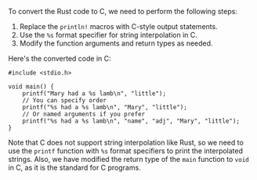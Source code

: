 To convert the Rust code to C, we need to perform the following steps:

1. Replace the `println!` macros with C-style output statements.
2. Use the `%s` format specifier for string interpolation in C.
3. Modify the function arguments and return types as needed.

Here's the converted code in C:
```
#include <stdio.h>

void main() {
    printf("Mary had a %s lamb\n", "little");
    // You can specify order
    printf("%s had a %s lamb\n", "Mary", "little");
    // Or named arguments if you prefer
    printf("%s had a %s lamb\n", "name", "adj", "Mary", "little");
}
```
Note that C does not support string interpolation like Rust, so we need to use the `printf` function with `%s` format specifiers to print the interpolated strings. Also, we have modified the return type of the `main` function to `void` in C, as it is the standard for C programs.
